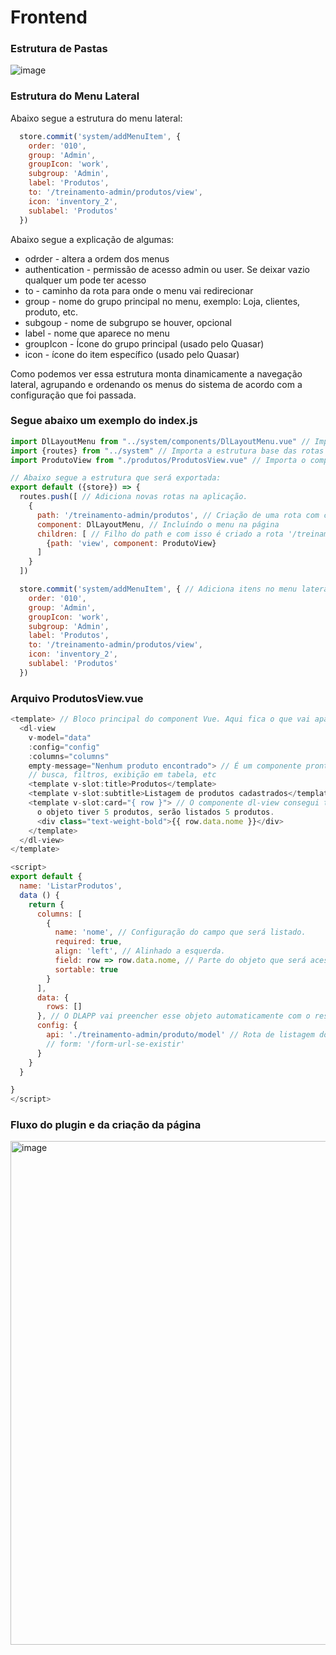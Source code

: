 # Frontend
### Estrutura de Pastas
![image](https://github.com/user-attachments/assets/064c260f-06f5-425b-890c-107e57c82e27)
 <br>

### Estrutura do Menu Lateral
Abaixo segue a estrutura do menu lateral:

```js
  store.commit('system/addMenuItem', {
    order: '010',
    group: 'Admin',
    groupIcon: 'work',
    subgroup: 'Admin',
    label: 'Produtos',
    to: '/treinamento-admin/produtos/view',
    icon: 'inventory_2',
    sublabel: 'Produtos'
  })
```

Abaixo segue a explicação de algumas:
* odrder - altera a ordem dos menus
* authentication - permissão de acesso admin ou user. Se deixar vazio qualquer um pode ter acesso
* to - caminho da rota para onde o menu vai redirecionar
* group - nome do grupo principal no menu, exemplo: Loja, clientes, produto, etc.
* subgoup - nome de subgrupo se houver, opcional
* label - nome que aparece no menu
* groupIcon - Ícone do grupo principal (usado pelo Quasar)
* icon - ícone do item específico (usado pelo Quasar)

Como podemos ver essa estrutura monta dinamicamente a navegação lateral, agrupando e ordenando os menus do sistema de acordo com a configuração que foi passada.

### Segue abaixo um exemplo do index.js
```js
import DlLayoutMenu from "../system/components/DlLayoutMenu.vue" // Importa o componente de Layout de menu lateral da aplicação.
import {routes} from "../system" // Importa a estrutura base das rotas da aplicação.
import ProdutoView from "./produtos/ProdutosView.vue" // Importa o componente Vue responsável pela visualização/listagem de produtos.

// Abaixo segue a estrutura que será exportada:
export default ({store}) => {
  routes.push([ // Adiciona novas rotas na aplicação.
    {
      path: '/treinamento-admin/produtos', // Criação de uma rota com caminho '/treinamento-admin/produtos'
      component: DlLayoutMenu, // Incluíndo o menu na página
      children: [ // Filho do path e com isso é criado a rota '/treinamento-admin/produtos/view'
        {path: 'view', component: ProdutoView}
      ]
    }
  ])

  store.commit('system/addMenuItem', { // Adiciona itens no menu lateral da aplicação e outras configurações como ícone, grupo, ordem e etc.
    order: '010',
    group: 'Admin',
    groupIcon: 'work',
    subgroup: 'Admin',
    label: 'Produtos',
    to: '/treinamento-admin/produtos/view',
    icon: 'inventory_2',
    sublabel: 'Produtos'
  })

```
### Arquivo ProdutosView.vue
```js
<template> // Bloco principal do component Vue. Aqui fica o que vai aparecer na tela
  <dl-view
    v-model="data"
    :config="config"
    :columns="columns"
    empty-message="Nenhum produto encontrado"> // É um componente pronto do DLApp que já traz funcionalidades como
    // busca, filtros, exibição em tabela, etc
    <template v-slot:title>Produtos</template>
    <template v-slot:subtitle>Listagem de produtos cadastrados</template>
    <template v-slot:card="{ row }"> // O componente dl-view consegui tratar esse objeto row e desencadear nos card, se
      o objeto tiver 5 produtos, serão listados 5 produtos.
      <div class="text-weight-bold">{{ row.data.nome }}</div>
    </template>
  </dl-view>
</template>

<script>
export default {
  name: 'ListarProdutos',
  data () {
    return {
      columns: [
        {
          name: 'nome', // Configuração do campo que será listado.
          required: true,
          align: 'left', // Alinhado a esquerda.
          field: row => row.data.nome, // Parte do objeto que será acessado
          sortable: true
        }
      ],
      data: {
        rows: []
      }, // O DLAPP vai preencher esse objeto automaticamente com o resultado da API
      config: {
        api: './treinamento-admin/produto/model' // Rota de listagem dos produtos vinda do backend
        // form: '/form-url-se-existir'
      }
    }
  }

}
</script>

```
### Fluxo do plugin e da criação da página
<img width="1211" height="806" alt="image" src="https://github.com/user-attachments/assets/dae903e0-5faf-488c-bc8c-bd7cf0bd9150" />





